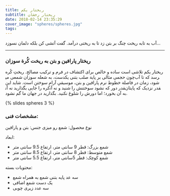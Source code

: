 ```yaml
---
title: ریختار یکم
subtitle: ریختار رخشان
date: 2018-02-14 23:35:29
cover_image: "spheres/spheres.jpg"
tags:
---
```


آب به تابه ریخت
چنگ بر بتن زد
تا به ریختی درآمد. 
گفت
آتشی کن
بلکه دلمان نسوزد...

<hr class="style-two">

### ریختار پارافین و بتن به ریخت کُرة سوزان

ریختار یکم تلاشی است ساده و خالص برای اکتشاف در فرم و ترکیب مصالح.
ریختِ کُره چون حجمی مثالی بر پایة صلب بتنی یکدست، به شعله سوزان شمعی می‎رسد که تا آب شود، 
زمان در فاصلة خطوط نرم پارافین و بتن، موسیقیِ آرامِ سوختنِ است.
شاید این کره را جایی بگذارید نه آن‎قدر دور که نشود سوختنش را شنید و نه آن‎قدر نزدیک که پایتان 
به آن بخورد؛ اما دورش را شلوغ نکنید. بگذارید در جهان ما گم نشود.

{% slides spheres 3 %}

### مشخصات فنی:
	
نوع محصول: شمع رو میزی
جنس: بتن و پارافین

ابعاد:
- شمع بزرگ: قطر 9 سانتی متر،  ارتفاع 9.5 سانتی متر
- شمع متوسط: قطر 8 سانتی متر،  ارتفاع 8.5 سانتی متر
- شمع کوچک: قطر 5سانتی متر،  ارتفاع 5.5 سانتی متر

محتویات بسته:
- سه عد پایه بتنی شمع به همراه شمع
- یک دست شمع اضافی
- سه عدد زیری چوبی
